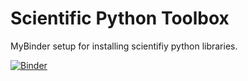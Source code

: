 # Scientific Python Toolbox

MyBinder setup for installing scientifiy python libraries.

[![Binder](https://mybinder.org/badge_logo.svg)](https://mybinder.org/v2/gh/haraldschilly/sci-toolbox-binder.git/master?filepath=index.ipynb)
